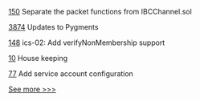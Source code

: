 
[150](https://github.com/hyperledger-labs/yui-ibc-solidity/pull/150) Separate the packet functions from IBCChannel.sol

[3874](https://github.com/hyperledger/fabric/pull/3874) Updates to Pygments

[148](https://github.com/hyperledger-labs/yui-ibc-solidity/pull/148) ics-02: Add verifyNonMembership support

[10](https://github.com/hyperledger-labs/mosaique-decentralized-workflows/pull/10) House keeping

[77](https://github.com/hyperledger-labs/fabric-builder-k8s/pull/77) Add service account configuration


[See more >>>](https://start-here.hyperledger.org/pull-requests)
